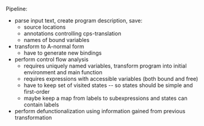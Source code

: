 Pipeline:
- parse input text, create program description, save: 
  + source locations
  + annotations controlling cps-translation
  + names of bound variables
- transform to A-normal form
  + have to generate new bindings
- perform control flow analysis
  + requires uniquely named variables, transform program into initial
    environment and main function
  + requires expressions with accessible variables (both bound and free)
  + have to keep set of visited states -- so states should be simple and
    first-order
  + maybe keep a map from labels to subexpressions and states can contain
    labels
- perform defunctionalization using information gained from previous
  transformation
